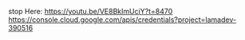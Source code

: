 stop Here:
https://youtu.be/VE8BkImUciY?t=8470
https://console.cloud.google.com/apis/credentials?project=lamadev-390516
